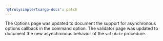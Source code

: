 ```yaml
---
'@trulysimple/tsargp-docs': patch
---
```


The Options page was updated to document the support for asynchronous options callback in the command option. The validator page was updated to document the new asynchronous behavior of the `validate` procedure.
